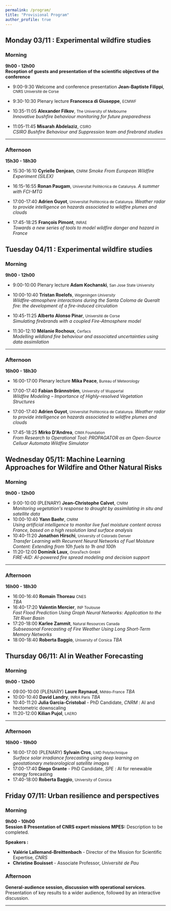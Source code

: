 ```yaml
---
permalink: /program/
title: "Provisional Program"
author_profile: true
---
```

## Monday 03/11 : Experimental wildfire studies

### Morning
**9h00 - 12h00**  
**Reception of guests and presentation of the scientific objectives of the conference**

- 9:00-9:30 Welcome and conference presentation   **Jean-Baptiste Filippi**, <small>CNRS Université de Corse</small>  

- 9:30-10:30 Plenary lecture   **Francesca di Giuseppe**, <small>ECMWF</small>    

- 10:35-11:05 **Alexander Filkov**, <small>The University of Melbourne</small>    
      *Innovative bushfire behaviour monitoring for future preparedness*

- 11:05-11:45 **Misarah Abdelaziz**, <small>CSIRO</small>    
      *CSIRO Bushfire Behaviour and Suppression team and firebrand studies*

---
### Afternoon
**15h30 - 18h30**
- 15:30-16:10 **Cyrielle Denjean**, <small>CNRM</small>
      *Smoke From European Wildfire Experiment (SILEX)*

- 16:15-16:55 **Ronan Paugam**, <small>Universitat Politècnica de Catalunya.</small>
      *A summer with FCI-MTG*

- 17:00-17:40 **Adrien Guyot**, <small>Universitat Politècnica de Catalunya.</small>
      *Weather radar to provide intelligence on hazards associated to wildfire plumes and clouds*

- 17:45-18:25 **François Pimont**, <small>INRAE</small>    
      *Towards a new series of tools to model wildfire danger and hazard in France*


## Tuesday 04/11 : Experimental wildfire studies

### Morning
**9h00 - 12h00**  

- 9:00-10:00 Plenary lecture **Adam Kochanski**, <small>San Jose State University </small>  

- 10:00-10:40 **Tristan Roelofs**,  <small>*Wageningen University*</small>   
        *Wildfire-atmosphere interactions during the Santa Coloma de Queralt fire: the development of a fire-induced circulation*

- 10:45-11:25 **Alberto Alonso Pinar**,  <small>Université de Corse</small>   
        *Simulating firebrands with a coupled Fire-Atmosphere model* 

- 11:30-12:10 **Mélanie Rochoux**, <small>Cerfacs</small>    
      *Modelling wildland fire behaviour and associated uncertainties using data assimilation*
---

### Afternoon
**16h00 - 18h30**
- 16:00-17:00 Plenary lecture **Mika Peace**, <small>Bureau of Meteorology</small>  

- 17:00-17:40 **Fabian Brännström**,  <small>University of Wuppertal</small>   
  *Wildfire Modeling – Importance of Highly-resolved Vegetation Structures* 

- 17:00-17:40 **Adrien Guyot**, <small>Universitat Politècnica de Catalunya.</small>
      *Weather radar to provide intelligence on hazards associated to wildfire plumes and clouds*

- 17:45-18:25 **Mirko D'Andrea**,  <small>CIMA Foundation</small>     
    *From Research to Operational Tool: PROPAGATOR as an Open-Source Celluar Automata Wildfire Simulator*

## Wednesday 05/11: Machine Learning Approaches for Wildfire and Other Natural Risks

### Morning
**9h00 - 12h00**  
<!--**Session 4 : AI approaches for wildfire prediction** *(Chair: ?)*  
 The session will be dedicated to discussing recent applications and innovations pathways in the prevention of wildfire risk through AI.-->

- 9:00-10:00 (PLENARY)   **Jean-Christophe Calvet**, <small>CNRM</small>    
      *Monitoring vegetation's response to drought by assimilating in situ and satellite data*
- 10:00-10:40   **Yann Baehr**, <small>CNRM</small>     
    *Using artificial intelligence to monitor live fuel moisture content across France, based on a high resolution land surface analysis*
- 10:40-11:20 **Jonathon Hirschi**,  <small>University of Colorado Denver</small>   
    *Transfer Learning with Recurrent Neural Networks of Fuel Moisture Content: Extending from 10h fuels to 1h and 100h*
- 11:20-12:00  **Dominik Laux**, <small>OroraTech GmbH</small>     
    *FIRE-AID: AI-powered fire spread modeling and decision support*
---

### Afternoon
**16h00 - 18h30**  
<!-- **Session 5 : AI for the prevention of extreme events and resource management** *(Chair: )*  
This session will focus on recent applications of AI and research perspectives regarding the prediction of extreme weather events and improved risk prevention.-->
-  16:00-16:40 **Romain Thoreau**  <small>CNES</small>   
    *TBA* 
-  16:40-17:20 **Valentin Mercier**, <small>INP Toulouse</small>    
    *Fast Flood Prediction Using Graph Neural Networks: Application to the Têt River Basin*
-  17:20-18:00 **Karlee Zammit**,  <small>Natural Resources Canada</small>   
    *Subseasonal Forecasting of Fire Weather Using Long Short-Term Memory Networks* 
-  18:00-18:40 **Roberta Baggio**,  <small>University of Corsica</small>
    *TBA*
## Thursday 06/11: AI in Weather Forecasting

### Morning
**9h00 - 12h00**  
<!--**Session 6 : AI innovations in weather Forecasting** *(Chair: ?)*  
 This session aims to provide a global perspective on the recent rise of AI methods in various aspects of weather forecasting.-->

- 09:00-10:00 (PLENARY) **Laure Raynaud**, <small>Météo-France</small>   *TBA*
- 10:00-10:40 **David Landry**, <small>INRIA Paris</small>     *TBA*
- 10:40-11:20 **Julia Garcia-Cristobal** - PhD Candidate, *CNRM* : AI and hectometric downscaling
- 11:20-12:00 **Kilian Pujol**, <small>LAERO</small> 
---

### Afternoon
**16h00 - 19h00**  
<!-- **Session 7 : Weather downscaling and nowcasting** *(Chair: ?)*  
This session will explore some recent and on-going applications of AI in nowcasting and super-resolution of meteorological data. -->
- 16:00-17:00 (PLENARY) **Sylvain Cros**, <small>LMD Polytechnique</small>   
    *Surface solar irradiance forecasting using deep learning on geostationary meteorological satellite images*
- 17:00-17:40 **Diego Grante** - PhD Candidate, *SPE* : AI for renewable energy forecasting
- 17:40-18:00 **Roberta Baggio**,  <small>University of Corsica</small>

## Friday 07/11: Urban resilience and perspectives

### Morning 
**9h00 - 10h00**  
**Session 8 Presentation of CNRS expert missions MPES:**
Description to be completed.

**Speakers :**  
- **Valérie Lallemand-Breittenbach** - Director of the Mission for Scientific Expertise, *CNRS*
- **Christine Bouisset** -  Associate Professor, *Université de Pau*

### Afternoon   
<!-- ** Session 9 : -->
 **General-audience session, discussion with operational services**. 
Presentation of key results to a wider audience, followed by an interactive discussion.




---

